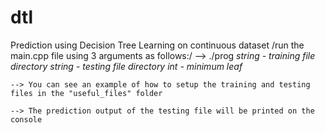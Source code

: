# dtl
Prediction using Decision Tree Learning on continuous dataset
/run the main.cpp file using 3 arguments as follows:/
    --> ./prog *string - training file directory* *string - testing file directory* *int - minimum leaf*
    
    --> You can see an example of how to setup the training and testing files in the "useful_files" folder
    
    --> The prediction output of the testing file will be printed on the console
